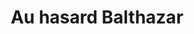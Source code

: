 ---
layout: post
title: Au hasard Balthazar
director: Robert Bresson
year: 1966
cover: https://images.mubicdn.net/images/film/455/cache-118326-1585835918/image-w1280.jpg
sas: true
---
